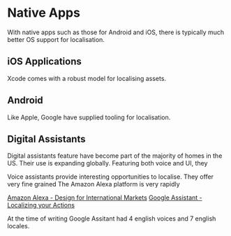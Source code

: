 # Native Apps
With native apps such as those for Android and iOS, there is typically much better OS support for localisation.
 

## iOS Applications
Xcode comes with a robust model for localising assets.

## Android
Like Apple, Google have supplied tooling for localisation.

## Digital Assistants
Digital assistants feature have become part of the majority of homes in the US. Their use is expanding globally. 
Featuring both voice and UI, they

Voice assistants provide interesting opportunities to localise. They offer very fine grained 
The Amazon Alexa platform is very rapidly

[Amazon Alexa - Design for International Markets](https://developer.amazon.com/en-US/docs/alexa/alexa-design/internationalization.html)
[Google Assistant - Localizing your Actions](https://developers.google.com/assistant/console/localization)

At the time of writing Google Assitant had 4 english voices and 7 english locales.  